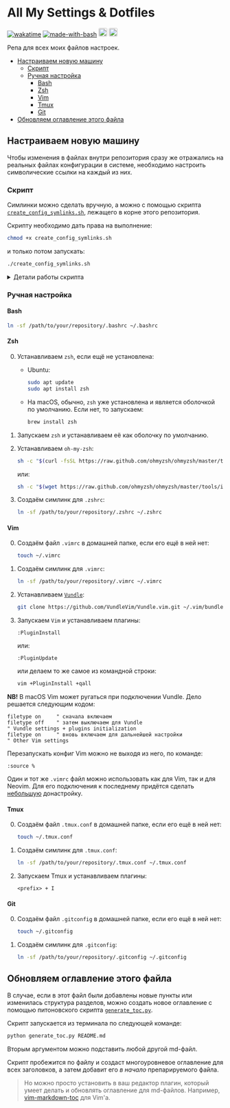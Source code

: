 # All My Settings & Dotfiles

[![wakatime](https://wakatime.com/badge/user/45d08a79-2677-4493-83b7-77be5bfef3a9/project/bd858417-61db-4956-9166-d6f1bd51569f.svg)](https://wakatime.com/badge/user/45d08a79-2677-4493-83b7-77be5bfef3a9/project/bd858417-61db-4956-9166-d6f1bd51569f)
[![made-with-bash](https://img.shields.io/badge/Made%20with-Bash-1f425f.svg)](https://www.gnu.org/software/bash/)
<img src="https://img.shields.io/badge/VIM-%2311AB00.svg?&style=for-the-badge&logo=vim&logoColor=white" alt="vim" height="20" style="border-radius:3px">
<img src="https://img.shields.io/badge/tmux-1BB91F?style=for-the-badge&logo=tmux&logoColor=white" alt="tmux" height="20" style="border-radius:3px">

Репа для всех моих файлов настроек.

<!-- vim-markdown-toc GFM -->

* [Настраиваем новую машину](#Настраиваем-новую-машину)
    * [Скрипт](#Скрипт)
    * [Ручная настройка](#Ручная-настройка)
        * [Bash](#bash)
        * [Zsh](#zsh)
        * [Vim](#vim)
        * [Tmux](#tmux)
        * [Git](#git)
* [Обновляем оглавление этого файла](#Обновляем-оглавление-этого-файла)

<!-- vim-markdown-toc -->

## Настраиваем новую машину

Чтобы изменения в файлах внутри репозитория сразу же отражались на реальных файлах конфигурации в системе, необходимо настроить символические ссылки на каждый из них.

### Скрипт

Симлинки можно сделать вручную, а можно с помощью скрипта [`create_config_symlinks.sh`](create_config_symlinks.sh), лежащего в корне этого репозитория.

Скрипту необходимо дать права на выполнение:

```bash
chmod +x create_config_symlinks.sh
```

и только потом запускать:

```bash
./create_config_symlinks.sh
```

<details>
  <summary>Детали работы скрипта</summary>
    <ol>
      <li>Заходим в директорию скрипта с помощью команды <code>cd</code>. Путь до неё берём из переменной <code>${BASH_SOURCE[0]}</code>.</li>
      <li>Определяем абсолютный путь до директории со скриптом (и, соответственно, с файлами) с помощью <code>pwd</code>.</li>
      <li>Объявляем функцию <code>check_and_create_symlink()</code>, которая принимает на вход имя конфигурационного файла и производим проверки:
        <ul>
          <li>Если симлинк уже существует и указывает на нужный нам файл, то ничего не делаем.</li>
          <li>Если симлинк есть, но ведёт в другое место, то перезаписываем его на файл из той директории, в которой находится скрипт.</li>
          <li>Если симлинка нет, то создаём его.</li>
          <li>Путь до домашней папки определяем с помощью переменной <code>$HOME</code>.</li>
        </ul>
      <li>Имена конфигурационных файлов храним в массиве <code>files</code>. Мы итерируемся по этому массиву в цикле <code>for</code> и передаём имя каждого файла в функцию <code>check_and_create_symlink()</code> в качестве аргумента.</li>
      <li>В конце выводим в консоль сообщение о том, что работа скрипта завершена.</li>
    </ol>
</details>


### Ручная настройка

#### Bash

```sh
ln -sf /path/to/your/repository/.bashrc ~/.bashrc
```

#### Zsh

0. Устанавливаем `zsh`, если ещё не установлена:

    * Ubuntu:

        ```sh
        sudo apt update
        sudo apt install zsh
        ```

    * На macOS, обычно, `zsh` уже установлена и является оболочкой по умолчанию. Если нет, то запускаем:

        ```sh
        brew install zsh
        ```

0. Запускаем `zsh` и устанавливаем её как оболочку по умолчанию.

0. Устанавливаем `oh-my-zsh`:

    ```sh
    sh -c "$(curl -fsSL https://raw.github.com/ohmyzsh/ohmyzsh/master/tools/install.sh)"
    ```

    или:

    ```sh
    sh -c "$(wget https://raw.github.com/ohmyzsh/ohmyzsh/master/tools/install.sh -O -)"
    ```

0. Создаём симлинк для `.zshrc`:

    ```sh
    ln -sf /path/to/your/repository/.zshrc ~/.zshrc
    ```

#### Vim

0. Создаём файл `.vimrc` в домашней папке, если его ещё в ней нет:

    ```sh
    touch ~/.vimrc
    ```

0. Создаём симлинк для `.vimrc`:

    ```sh
    ln -sf /path/to/your/repository/.vimrc ~/.vimrc
    ```

0. Устанавливаем [`Vundle`](https://github.com/VundleVim/Vundle.vim#quick-start):

    ```sh
    git clone https://github.com/VundleVim/Vundle.vim.git ~/.vim/bundle/Vundle.vim
    ```

0. Запускаем `Vim` и устанавливаем плагины:

    ```vim
    :PluginInstall
    ```

    или:

    ```vim
    :PluginUpdate
    ```

    или делаем то же самое из командной строки:

    ```sh
    vim +PluginInstall +qall
    ```

__NB!__ В macOS Vim может ругаться при подключении Vundle. Дело решается следующим кодом:

```vim
filetype on     " сначала включаем
filetype off    " затем выключаем для Vundle
" Vundle settings + plugins initialization
filetype on     " вновь включаем для дальнейшей настройки
" Other Vim settings
```

Перезапускать конфиг Vim можно не выходя из него, по команде:

```vim
:source %
```

Один и тот же `.vimrc` файл можно использовать как для Vim, так и для Neovim. Для его подключения к последнему придётся сделать [небольшую](https://neovim.io/doc/user/nvim.html#nvim-from-vim) донастройку.

#### Tmux

0. Создаём файл `.tmux.conf` в домашней папке, если его ещё в ней нет:

    ```sh
    touch ~/.tmux.conf
    ```

0. Создаём симлинк для `.tmux.conf`:

    ```sh
    ln -sf /path/to/your/repository/.tmux.conf ~/.tmux.conf
    ```

0. Запускаем Tmux и устанавливаем плагины:

    ```tmux
    <prefix> + I
    ```

#### Git

0. Создаём файл `.gitconfig` в домашней папке, если его ещё в ней нет:

    ```sh
    touch ~/.gitconfig
    ```

0. Создаём симлинк для `.gitconfig`:

    ```sh
    ln -sf /path/to/your/repository/.gitconfig ~/.gitconfig
    ```

## Обновляем оглавление этого файла

В случае, если в этот файл были добавлены новые пункты или изменилась структура разделов,
можно создать новое оглавление с помощью питоновского скрипта [`generate_toc.py`](generate_toc.py).

Скрипт запускается из терминала по следующей команде:

```sh
python generate_toc.py README.md
```

Вторым аргументом можно подставить любой другой md-файл.

Скрипт пробежится по файлу и создаст многоуровневое оглавление для всех заголовков, а затем добавит его *в начало* препарируемого файла.

> Но можно просто установить в ваш редактор плагин, который умеет делать и обновлять оглавление для md-файлов. Например, [vim-markdown-toc](https://github.com/mzlogin/vim-markdown-toc) для Vim'а.
